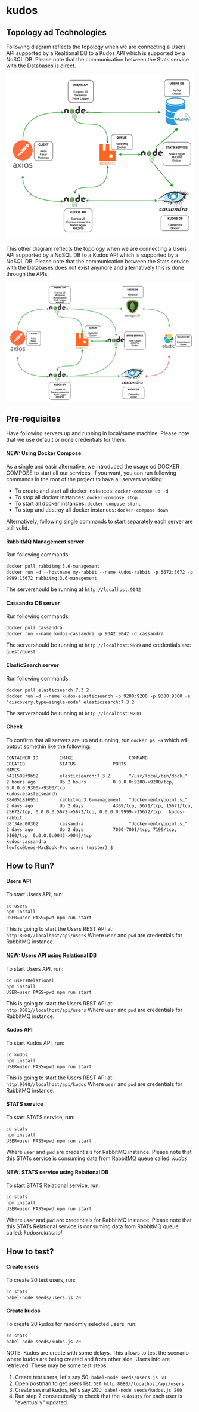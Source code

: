 # kudos
## Topology ad Technologies

Following diagram reflects the topology when we are connecting a Users API supported by a Realtional DB to a Kudos API which is supported by a NoSQL DB. Please note that the communication between the Stats service with the Databases is direct.

![alt text](https://raw.githubusercontent.com/leo-fcx/kudos/master/images/diagram-relational.png)

This other diagram reflects the topology when we are connecting a Users API supported by a NoSQL DB to a Kudos API which is supported by a NoSQL DB. Please note that the communication between the Stats service with the Databases does not exist anymore and alternatively this is done through the APIs.

![alt text](https://raw.githubusercontent.com/leo-fcx/kudos/master/images/diagram.png)

## Pre-requisites

Have following servers up and running in local/same machine. Please note that we use default or none credentials for them.

#### NEW: Using Docker Compose

As a single and easir alternative, we introduced the usage od DOCKER COMPOSE to start all our services. If you want, you can run following commands in the root of the project to have all servers working:
 * To create and start all docker instances: `docker-compose up -d`
 * To stop all docker instances: `docker-compose stop`
 * To start all docker instances: `docker-compose start`
 * To stop and destroy all docker instances: `docker-compose down`

Alternatively, following single commands to start separately each server are still valid.

#### RabbitMQ Management server

Run following commands:
```
docker pull rabbitmq:3.6-management
docker run -d --hostname my-rabbit --name kudos-rabbit -p 5672:5672 -p 9999:15672 rabbitmq:3.6-management
```
The servershould be running at `http://localhost:9042`

#### Cassandra DB server

Run following commands:
```
docker pull cassandra
docker run --name kudos-cassandra -p 9042:9042 -d cassandra
```
The servershould be running at `http://localhost:9999` and credentials are: `guest/guest`

#### ElasticSearch server

Run following commands:
```
docker pull elasticsearch:7.3.2
docker run -d --name kudos-elasticsearch -p 9200:9200 -p 9300:9300 -e "discovery.type=single-node" elasticsearch:7.3.2
```
The servershould be running at `http://localhost:9200`

#### Check
To confirm that all servers are up and running, run `docker ps -a` which will output somethin like the following:
```
CONTAINER ID        IMAGE                     COMMAND                  CREATED             STATUS              PORTS                                                                                       NAMES
b411589f9b52        elasticsearch:7.3.2       "/usr/local/bin/dock…"   2 hours ago         Up 2 hours          0.0.0.0:9200->9200/tcp, 0.0.0.0:9300->9300/tcp                                              kudos-elasticsearch
88d05181695d        rabbitmq:3.6-management   "docker-entrypoint.s…"   2 days ago          Up 2 days           4369/tcp, 5671/tcp, 15671/tcp, 25672/tcp, 0.0.0.0:5672->5672/tcp, 0.0.0.0:9999->15672/tcp   kudos-rabbit
d8f34ec00362        cassandra                 "docker-entrypoint.s…"   2 days ago          Up 2 days           7000-7001/tcp, 7199/tcp, 9160/tcp, 0.0.0.0:9042->9042/tcp                                   kudos-cassandra
leofcx@Leos-MacBook-Pro users (master) $
```

## How to Run?

#### Users API

To start Users API, run:

```
cd users
npm install
USER=user PASS=pwd npm run start
```
This is going to start the Users REST API at: `http:8080//localhost/api/users`
Where `user` and `pwd` are credentials for RabbitMQ instance.

#### NEW: Users API using Relational DB

To start Users API, run:

```
cd usersRelational
npm install
USER=user PASS=pwd npm run start
```
This is going to start the Users REST API at: `http:8081//localhost/api/users`
Where `user` and `pwd` are credentials for RabbitMQ instance.


#### Kudos API

To start Kudos API, run:

```
cd kudos
npm install
USER=user PASS=pwd npm run start
```
This is going to start the Users REST API at: `http:9090//localhost/api/kudos`
Where `user` and `pwd` are credentials for RabbitMQ instance.

#### STATS service

To start STATS service, run:

```
cd stats
npm install
USER=user PASS=pwd npm run start
```
Where `user` and `pwd` are credentials for RabbitMQ instance.
Please note that this STATs service is consuming data from RabbitMQ queue called: *kudos*

#### NEW: STATS service using Relational DB

To start STATS Relational service, run:

```
cd stats
npm install
USER=user PASS=pwd npm run start
```
Where `user` and `pwd` are credentials for RabbitMQ instance.
Please note that this STATs Relational service is consuming data from RabbitMQ queue called: *kudosrelational*

## How to test?

#### Create users

To create 20 test users, run: 

```
cd stats
babel-node seeds/users.js 20
```
#### Create kudos

To create 20 kudos for randomly selected users, run: 

```
cd stats
babel-node seeds/kudos.js 20
```
NOTE: Kudos are create with some delays. This allows to test the scenario where kudos are being created and from other side, Users info are retrieved. These may be some test steps:

1. Create test users, let's say 50: `babel-node seeds/users.js 50`
2. Open postman to get users list: `GET http:8080//localhost/api/users`
3. Create several kudos, let's say 200: `babel-node seeds/kudos.js 200` 
4. Run step 2 consecutevily to check that the `kudosQty` for each user is "eventually" updated. 
